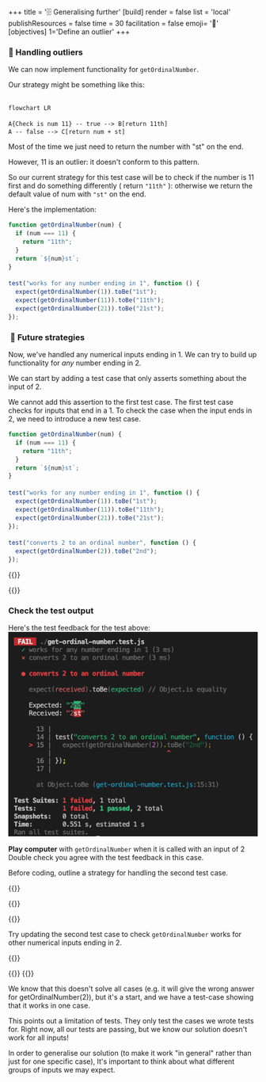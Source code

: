 +++
title = '🗄️ Generalising further'
[build]
    render = false
    list = 'local'
    publishResources = false
time = 30
facilitation = false
emoji= '🧩'
[objectives]
    1='Define an outlier'
+++

### 🧰 Handling outliers

We can now implement functionality for `getOrdinalNumber`.

Our strategy might be something like this:

```mermaid

flowchart LR

A{Check is num 11} -- true --> B[return 11th]
A -- false --> C[return num + st]
```

Most of the time we just need to return the number with "st" on the end.

However, 11 is an outlier: it doesn't conform to this pattern.

So our current strategy for this test case will be to check if the number is 11 first and do something differently ( return `"11th"` ): otherwise we return the default value of num with `"st"` on the end.

Here's the implementation:

```js {linenos=table,hl_lines=["1-5"],linenostart=1}
function getOrdinalNumber(num) {
  if (num === 11) {
    return "11th";
  }
  return `${num}st`;
}

test("works for any number ending in 1", function () {
  expect(getOrdinalNumber(1)).toBe("1st");
  expect(getOrdinalNumber(11)).toBe("11th");
  expect(getOrdinalNumber(21)).toBe("21st");
});
```

###  🧭 Future strategies

Now, we've handled any numerical inputs ending in 1. We can try to build up functionality for _any_ number ending in 2.

We can start by adding a test case that only asserts something about the input of 2.

We cannot add this assertion to the first test case. The first test case checks for inputs that end in a 1.
To check the case when the input ends in 2, we need to introduce a new test case.

```js {linenos=table,hl_lines=["14-16"],linenostart=1}
function getOrdinalNumber(num) {
  if (num === 11) {
    return "11th";
  }
  return `${num}st`;
}

test("works for any number ending in 1", function () {
  expect(getOrdinalNumber(1)).toBe("1st");
  expect(getOrdinalNumber(11)).toBe("11th");
  expect(getOrdinalNumber(21)).toBe("21st");
});

test("converts 2 to an ordinal number", function () {
  expect(getOrdinalNumber(2)).toBe("2nd");
});
```

{{<tabs name="exercises">}}

{{<tab name="exercise 1">}}

### Check the test output

Here's the test feedback for the test above:
![second-case-fail](second-case-fail.png)

**Play computer** with `getOrdinalNumber` when it is called with an input of 2
Double check you agree with the test feedback in this case.

Before coding, outline a strategy for handling the second test case.

{{</tab>}}

{{<tab name="exercise 2">}}

{{<note type="exercise" title="Further assertions">}}

Try updating the second test case to check `getOrdinalNumber` works for other numerical inputs ending in 2.

{{</note>}}

{{</tab>}}
{{</tabs>}}

We know that this doesn't solve all cases (e.g. it will give the wrong answer for getOrdinalNumber(2)), but it's a start, and we have a test-case showing that it works in one case.

This points out a limitation of tests. They only test the cases we wrote tests for. Right now, all our tests are passing, but we know our solution doesn't work for all inputs!

In order to generalise our solution (to make it work "in general" rather than just for one specific case), It's important to think about what different groups of inputs we may expect.
